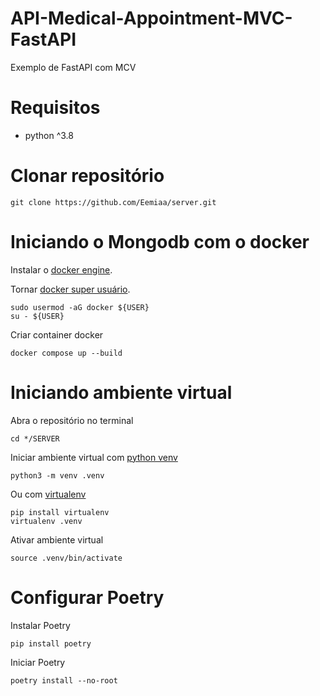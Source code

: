 # API-Medical-Appointment-MVC-FastAPI
Exemplo de FastAPI com MCV

# Requisitos #
* python ^3.8

# Clonar repositório #
```
git clone https://github.com/Eemiaa/server.git
```
# Iniciando o Mongodb com o docker #
Instalar o [docker engine](https://docs.docker.com/engine/install/).

Tornar [docker super usuário](https://www.gasparbarancelli.com/post/utilize-o-docker-sem-sudo).
```
sudo usermod -aG docker ${USER}
su - ${USER}
```
Criar container docker 
```
docker compose up --build
```
# Iniciando ambiente virtual #
Abra o repositório no terminal
```
cd */SERVER
```
Iniciar ambiente virtual com [python venv](https://docs.python.org/pt-br/3/library/venv.html)
```
python3 -m venv .venv
```
Ou com [virtualenv](https://virtualenv.pypa.io/en/latest/)
```
pip install virtualenv
virtualenv .venv
```
Ativar ambiente virtual
```
source .venv/bin/activate
```
# Configurar Poetry #
Instalar Poetry
```
pip install poetry
```
Iniciar Poetry
```
poetry install --no-root
```